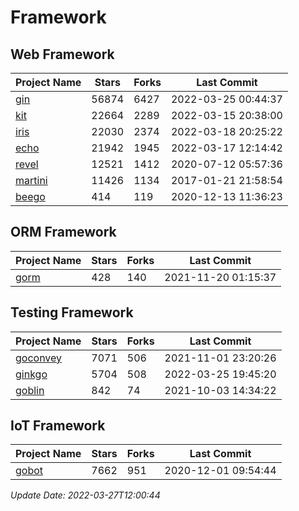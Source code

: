 # Framework

## Web Framework
| Project Name | Stars | Forks | Last Commit |
| ------------ | ----- | ----- | ----------- |
| [gin](https://github.com/gin-gonic/gin) | 56874 | 6427 | 2022-03-25 00:44:37 |
| [kit](https://github.com/go-kit/kit) | 22664 | 2289 | 2022-03-15 20:38:00 |
| [iris](https://github.com/kataras/iris) | 22030 | 2374 | 2022-03-18 20:25:22 |
| [echo](https://github.com/labstack/echo) | 21942 | 1945 | 2022-03-17 12:14:42 |
| [revel](https://github.com/revel/revel) | 12521 | 1412 | 2020-07-12 05:57:36 |
| [martini](https://github.com/go-martini/martini) | 11426 | 1134 | 2017-01-21 21:58:54 |
| [beego](https://github.com/astaxie/beego) | 414 | 119 | 2020-12-13 11:36:23 |

## ORM Framework
| Project Name | Stars | Forks | Last Commit |
| ------------ | ----- | ----- | ----------- |
| [gorm](https://github.com/jinzhu/gorm) | 428 | 140 | 2021-11-20 01:15:37 |

## Testing Framework
| Project Name | Stars | Forks | Last Commit |
| ------------ | ----- | ----- | ----------- |
| [goconvey](https://github.com/smartystreets/goconvey) | 7071 | 506 | 2021-11-01 23:20:26 |
| [ginkgo](https://github.com/onsi/ginkgo) | 5704 | 508 | 2022-03-25 19:45:20 |
| [goblin](https://github.com/franela/goblin) | 842 | 74 | 2021-10-03 14:34:22 |

## IoT Framework
| Project Name | Stars | Forks | Last Commit |
| ------------ | ----- | ----- | ----------- |
| [gobot](https://github.com/hybridgroup/gobot) | 7662 | 951 | 2020-12-01 09:54:44 |

*Update Date: 2022-03-27T12:00:44*
